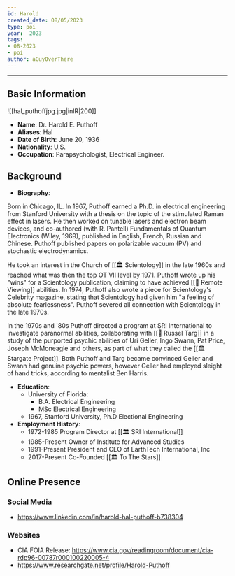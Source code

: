 ```yaml
---
id: Harold
created_date: 08/05/2023
type: poi
year:  2023
tags:
- 08-2023
- poi
author: aGuyOverThere
---
```


----

## Basic Information
![[hal_puthoffjpg.jpg|inlR|200]]
- **Name**: Dr. Harold E. Puthoff
- **Aliases**: Hal
- **Date of Birth**: June 20, 1936 
- **Nationality**: U.S.
- **Occupation**: Parapsychologist, Electrical Engineer.

## Background

- **Biography**: 

Born in Chicago, IL. In 1967, Puthoff earned a Ph.D. in electrical engineering from Stanford University with a thesis on the topic of the stimulated Raman effect in lasers. He then worked on tunable lasers and electron beam devices, and co-authored (with R. Pantell) Fundamentals of Quantum Electronics (Wiley, 1969), published in English, French, Russian and Chinese. Puthoff published papers on polarizable vacuum (PV) and stochastic electrodynamics. 

He took an interest in the Church of [[🏛️ Scientology]] in the late 1960s and reached what was then the top OT VII level by 1971. Puthoff wrote up his "wins" for a Scientology publication, claiming to have achieved [[📜 Remote Viewing]] abilities. In 1974, Puthoff also wrote a piece for Scientology's Celebrity magazine, stating that Scientology had given him "a feeling of absolute fearlessness". Puthoff severed all connection with Scientology in the late 1970s.

In the 1970s and '80s Puthoff directed a program at SRI International to investigate paranormal abilities, collaborating with [[👤 Russel Targ]] in a study of the purported psychic abilities of Uri Geller, Ingo Swann, Pat Price, Joseph McMoneagle and others, as part of what they called the [[🏛️ Stargate Project]]. Both Puthoff and Targ became convinced Geller and Swann had genuine psychic powers, however Geller had employed sleight of hand tricks, according to mentalist Ben Harris.

- **Education**: 
	- University of Florida:
		- B.A. Electrical Engineering
		- MSc Electrical Engineering
	- 1967, Stanford University, Ph.D Electional Engineering
- **Employment History**: 
	- 1972-1985 Program Director at [[🏛️ SRI International]]
	- 1985-Present Owner of Institute for Advanced Studies
	- 1991-Present President and CEO of EarthTech International, Inc
	- 2017-Present Co-Founded [[🏛️ To The Stars]]

## Online Presence

### Social Media

- https://www.linkedin.com/in/harold-hal-puthoff-b738304

### Websites

- CIA FOIA Release: https://www.cia.gov/readingroom/document/cia-rdp96-00787r000100220005-4
- https://www.researchgate.net/profile/Harold-Puthoff

